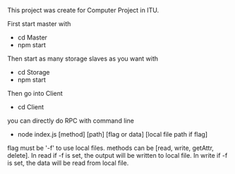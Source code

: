 This project was create for Computer Project in ITU.

First start master with 
  - cd Master 
  - npm start
  
Then start as many storage slaves as you want with
  - cd Storage
  - npm start

Then go into Client
  - cd Client

  you can directly do RPC with command line
  - node index.js [method] [path] [flag or data] [local file path if flag]

  flag must be '-f' to use local files.
  methods can be [read, write, getAttr, delete].
  In read if -f is set, the output will be written to local file.
  In write if -f is set, the data will be read from local file.